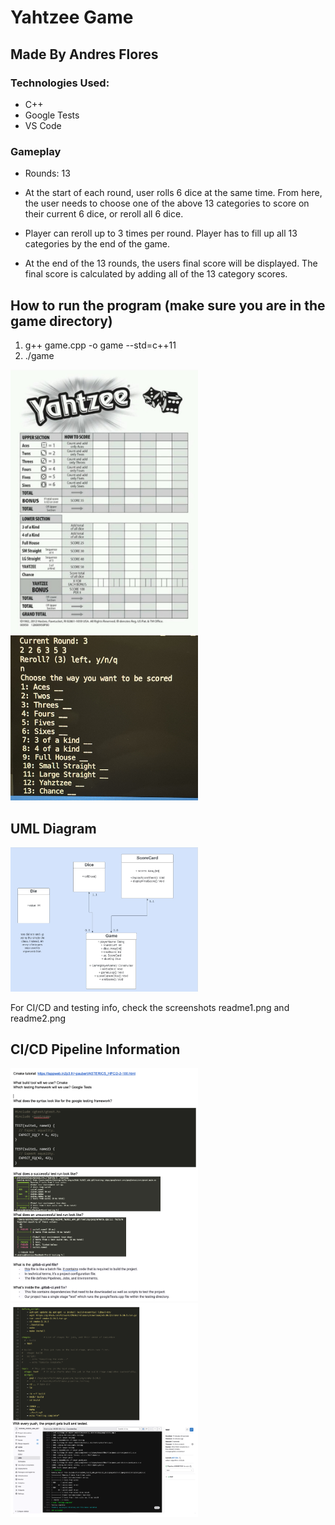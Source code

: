 <h1>Yahtzee Game</h1>
<h2>Made By Andres Flores</h2>

### Technologies Used:
-   C++
-   Google Tests
-   VS Code


<h3>Gameplay</h3>

- Rounds: 13

- At the start of each round, user rolls 6 dice at the same time. From here, the user needs to choose one of the above 13 categories to score on their current 6 dice,  or reroll all 6 dice. 

- Player can reroll up to 3 times per round. Player has to fill up all 13 categories by the end of the game.

- At the end of the 13 rounds, the users final score will be displayed. The final score is calculated by adding all of the 13 category scores.

<h2>How to run the program (make sure you are in the game directory)</h2>

1. g++ game.cpp -o game --std=c++11
2. ./game

<img src="./images/ss2.jpeg" width="300">

<img src="./images/ss.jpg" width="300">


<h2>UML Diagram</h2>

<img src="./images/umlpic.jpg" width="300">

For CI/CD and testing info, check the screenshots readme1.png and readme2.png

<h2>CI/CD Pipeline Information</h2>

<img src="./readme1.png" width="300">

<img src="./readme2.png" width="300">



